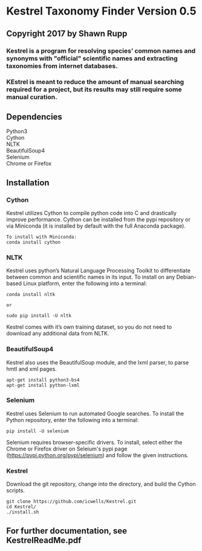 # Kestrel Taxonomy Finder Version 0.5

## Copyright 2017 by Shawn Rupp

### Kestrel is a program for resolving species’ common names and synonyms with "official" scientific names and extracting taxonomies from internet databases.
### KEstrel is meant to reduce the amount of manual searching required for a project, but its results may still require some manual curation. 

## Dependencies
Python3  
Cython  
NLTK  
BeautifulSoup4  
Selenium  
Chrome or Firefox  

## Installation

### Cython
Kestrel utilizes Cython to compile python code into C and drastically improve performance. Cython can be installed from the pypi repository or via Miniconda (it is installed by default with the full Anaconda package).

	To install with Miniconda:
	conda install cython

### NLTK
Kestrel uses python’s Natural Language Processing Toolkit to differentiate between common and scientific names in its input. To install on any Debian-based Linux platform, enter the following into a terminal:

	conda install nltk  

	or  

	sudo pip install -U nltk  

Kestrel comes with it’s own training dataset, so you do not need to download any additional data from NLTK. 

### BeautifulSoup4
Kestrel also uses the BeautifulSoup module, and the lxml parser, to parse hmtl and xml pages.

	apt-get install python3-bs4
	apt-get install python-lxml

### Selenium
Kestrel uses Selenium to run automated Google searches. To install the Python repository, enter the following into a terminal:

	pip install -U selenium

Selenium requires browser-specific drivers. To install, select either the Chrome or Firefox driver on Seleium's pypi page (https://pypi.python.org/pypi/selenium) and follow the given instructions.

### Kestrel
Download the git repository, change into the directory, and build the Cython scripts.

	git clone https://github.com/icwells/Kestrel.git
	cd Kestrel/
	./install.sh

## For further documentation, see KestrelReadMe.pdf
